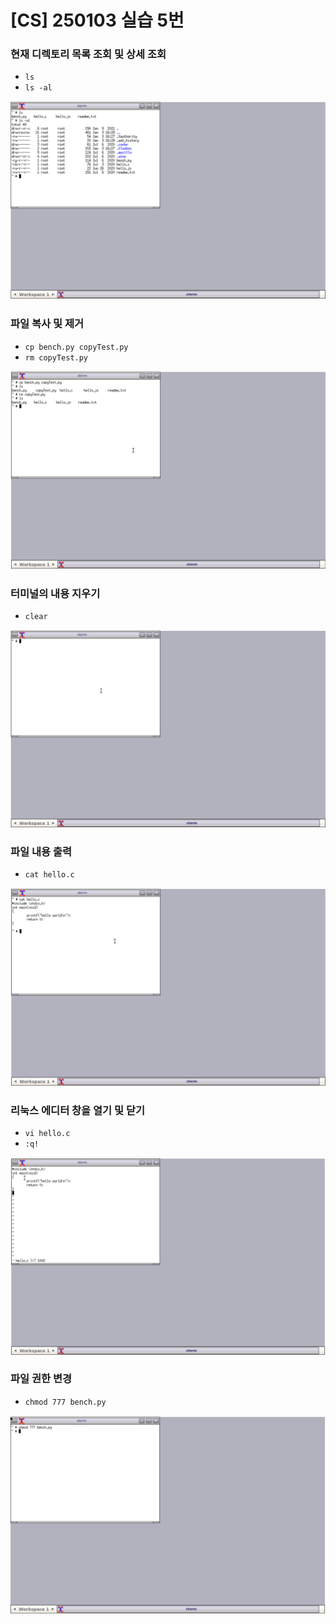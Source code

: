 # [CS] 250103 실습 5번

### 현재 디렉토리 목록 조회 및 상세 조회
- `ls`
- `ls -al`

![5-1](images/5-1.png)

### 파일 복사 및 제거
- `cp bench.py copyTest.py`
- `rm copyTest.py`

![5-2](images/5-2.png)

### 터미널의 내용 지우기
- `clear`

![5-3](images/5-3.png)

### 파일 내용 출력
- `cat hello.c`

![5-4](images/5-4.png)

### 리눅스 에디터 창을 열기 및 닫기
- `vi hello.c`
- `:q!`

![5-5](images/5-5.png)

### 파일 권한 변경
- `chmod 777 bench.py`

![5-6](images/5-6.png)